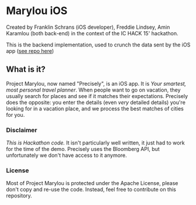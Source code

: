 # Marylou iOS
Created by Franklin Schrans (iOS developer), Freddie Lindsey, Amin Karamlou (both back-end) in the context of the IC HACK 15' hackathon.

This is the backend implementation, used to crunch the data sent by the iOS app ([see repo here](https://github.com/franklinsch/marylouios))

## What is it?
Project Marylou, now named "Precisely", is an iOS app. It is _Your smartest, most personal travel planner_. When people want to go on vacation, they usually search for places and see if it matches their expectations. Precisely does the opposite: you enter the details (even _very_ detailed details) you're looking for in a vacation place, and we process the best matches of cities for you.

### Disclaimer
_This is Hackathon code._ It isn't particularly well written, it just had to work for the time of the demo.
Precisely uses the Bloomberg API, but unfortunately we don't have access to it anymore.

### License
Most of Project Marylou is protected under the Apache License, please don't copy and re-use the code. Instead, feel free to contribute on this repository.
